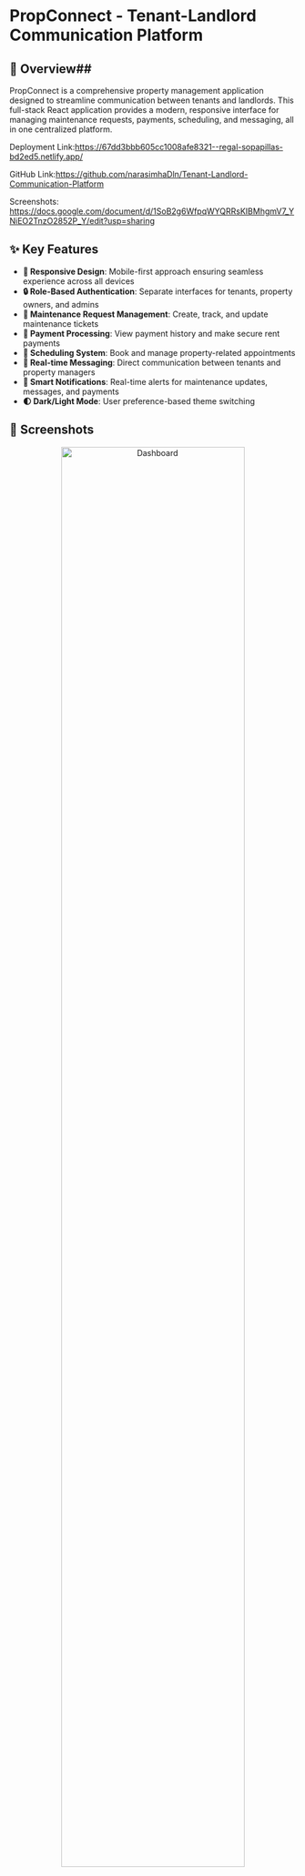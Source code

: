 # PropConnect - Tenant-Landlord Communication Platform

## 🏢 Overview##

PropConnect is a comprehensive property management application designed to streamline communication between tenants and landlords. This full-stack React application provides a modern, responsive interface for managing maintenance requests, payments, scheduling, and messaging, all in one centralized platform.


Deployment Link:https://67dd3bbb605cc1008afe8321--regal-sopapillas-bd2ed5.netlify.app/

GitHub Link:https://github.com/narasimhaDln/Tenant-Landlord-Communication-Platform


Screenshots:
https://docs.google.com/document/d/1SoB2g6WfpqWYQRRsKIBMhgmV7_YNiEO2TnzO2852P_Y/edit?usp=sharing


## ✨ Key Features

- **📱 Responsive Design**: Mobile-first approach ensuring seamless experience across all devices
- **🔒 Role-Based Authentication**: Separate interfaces for tenants, property owners, and admins
- **🔧 Maintenance Request Management**: Create, track, and update maintenance tickets
- **💸 Payment Processing**: View payment history and make secure rent payments
- **📅 Scheduling System**: Book and manage property-related appointments
- **💬 Real-time Messaging**: Direct communication between tenants and property managers
- **🔔 Smart Notifications**: Real-time alerts for maintenance updates, messages, and payments
- **🌓 Dark/Light Mode**: User preference-based theme switching

## 📸 Screenshots

<div align="center">
  <img src="https://i.imgur.com/8jNbEAs.png" alt="Dashboard" width="80%" />
  <p><em>Dashboard - Overview of tenant activities and notifications</em></p>
  <br/>
  
  <div style="display: flex; justify-content: space-between;">
    <div style="flex: 1; margin-right: 10px;">
      <img src="https://i.imgur.com/HzJzAT4.png" alt="Maintenance Requests" width="100%" />
      <p><em>Maintenance Request Management</em></p>
    </div>
    <div style="flex: 1; margin-left: 10px;">
      <img src="https://i.imgur.com/0jzlVfO.png" alt="Payment System" width="100%" />
      <p><em>Payment System Interface</em></p>
    </div>
  </div>
  <br/>
  
  <img src="https://i.imgur.com/ZA5SgWO.png" alt="Messaging" width="80%" />
  <p><em>Real-time Messaging Platform</em></p>
</div>

## 🛠️ Technical Implementation

### Frontend Architecture

- **React 18**: Leveraging the latest React features with functional components and hooks
- **Tailwind CSS**: Utility-first CSS framework for responsive, custom designs
- **React Router**: Client-side routing with protected and public routes
- **Context API**: Global state management for authentication, maintenance, and chat
- **React Hooks**: Custom hooks for reusable logic across components
- **Lucide React**: Lightweight icon library for modern UI elements

### Backend Architecture

- **MVC Pattern**: Clear separation of Model, View, and Controller layers
- **RESTful API Design**: Structured endpoints following REST principles
- **Middleware Pipeline**: Custom middleware for authentication, validation, and error handling
- **Data Validation**: Comprehensive request validation for enhanced security
- **Error Handling**: Global error handling with detailed error responses
- **API Documentation**: Swagger UI for interactive API documentation
- **Environment Configuration**: Separate development, testing, and production environments

### Backend Integration

- **Node.js & Express**: Fast, minimalist web framework for building the API
- **MongoDB**: NoSQL database for flexible data storage and retrieval
- **Mongoose**: Elegant MongoDB object modeling for Node.js
- **JWT Authentication**: Secure token-based authentication system
- **Socket.io**: Real-time bidirectional event-based communication
- **Bcrypt**: Secure password hashing and verification
- **Express Validator**: Server-side data validation
- **Multer**: File upload handling for property images and documents
- **Winston**: Advanced logging for debugging and monitoring
- **Helmet**: Security middleware to protect from common web vulnerabilities

### Performance Optimizations

- **Memoization**: Strategic use of `useMemo` and `useCallback` for performance
- **Lazy Loading**: Component-level code splitting
- **Debouncing**: Enhanced UX for search operations
- **Optimistic UI Updates**: Immediate feedback while processing background operations

## 📊 Project Structure

```
/tenant-landlord-communication-platform
├── /vite-project                    # Frontend Application
│   ├── /public                      # Static assets
│   ├── /src                         # Source code
│   │   ├── /components              # Reusable UI components
│   │   │   ├── /auth                # Authentication-related components
│   │   │   ├── /dashboard           # Dashboard widgets
│   │   │   └── /layout              # Structural components
│   │   ├── /context                 # React Context providers
│   │   ├── /pages                   # Main application views
│   │   ├── /services                # API integration & data handling
│   │   └── /index.css               # Global styles and Tailwind configuration
│   ├── /node_modules                # Frontend dependencies
│   ├── index.html                   # Entry HTML file
│   ├── package.json                 # Frontend project configuration
│   └── tailwind.config.js           # Tailwind CSS configuration
├── /server                          # Backend Application
│   ├── /controllers                 # Request handlers and business logic
│   │   ├── authController.js        # Authentication logic
│   │   ├── userController.js        # User management
│   │   ├── maintenanceController.js # Maintenance request handling
│   │   └── messageController.js     # Chat message handling
│   ├── /models                      # Database models/schemas
│   │   ├── User.js                  # User model definition
│   │   ├── Property.js              # Property model definition
│   │   ├── Maintenance.js           # Maintenance request model
│   │   └── Message.js               # Chat message model
│   ├── /routes                      # API route definitions
│   │   ├── authRoutes.js            # Authentication endpoints
│   │   ├── userRoutes.js            # User management endpoints
│   │   ├── maintenanceRoutes.js     # Maintenance endpoints
│   │   └── messageRoutes.js         # Chat endpoints
│   ├── /middleware                  # Custom middleware functions
│   │   ├── auth.js                  # Authentication middleware
│   │   ├── error.js                 # Error handling middleware
│   │   └── validators.js            # Request validation middleware
│   ├── /config                      # Configuration files
│   │   ├── db.js                    # Database connection
│   │   ├── passport.js              # Authentication strategy
│   │   └── socket.js                # WebSocket configuration
│   ├── /utils                       # Helper functions
│   │   ├── logger.js                # Logging utility
│   │   └── validators.js            # Data validation helpers
│   ├── /node_modules                # Backend dependencies
│   ├── package.json                 # Backend project configuration
│   ├── server.js                    # Main server entry point
│   └── .env                         # Environment variables (not in repo)
├── README.md                        # Project documentation
├── package.json                     # Root project configuration
└── .gitignore                       # Git ignore configuration
```

## 🚀 Getting Started

1. Clone the repository
```bash
git clone https://github.com/narasimhaDln/Tenant-Landlord-Communication-Platform
cd tenant-landlord-communication-platform
```

2. Install dependencies
```bash
cd vite-project
npm install
```

3. Start the development server
```bash
npm run dev
```

4. Open http://localhost:5173 in your browser

## 🔑 Authentication

The platform provides three user roles with dedicated access levels:

- **Tenant**: 
  - Email: tenant@example.com 
  - Password: tenant123
  - Features: Maintenance requests, payments, messaging

- **Property Owner**: 
  - Email: owner@example.com 
  - Password: owner123
  - Features: Tenant management, maintenance approval, payments

- **Administrator**: 
  - Email: admin@example.com 
  - Password: admin123
  - Features: Full system access, user management, analytics

## 📱 Responsive Design

The application implements a mobile-first approach with:

- Flexible layouts using Flexbox and CSS Grid
- Responsive breakpoints for all screen sizes
- Touch-friendly UI elements
- Optimized views for different device orientations

## 🔄 State Management

- **AuthContext**: Manages user authentication, login/logout, and user details
- **MaintenanceContext**: Handles maintenance request operations and state
- **ChatContext**: Controls messaging functionality and conversation state

## 💻 Code Sample

Below is a sample of how the application manages maintenance requests through React Context API, showcasing our approach to clean, maintainable code:

```jsx
This code sample demonstrates:

- **Reducer Pattern**: Organized state management with a reducer function
- **Context API**: Clean implementation of React's Context API
- **Custom Hooks**: Abstraction for reusable logic
- **Error Handling**: Proper error handling throughout operations
- **Local Storage**: Data persistence for the demo application
- **Immutable Updates**: Proper state updates maintaining immutability

## 🔌 API Endpoints

The backend provides a comprehensive RESTful API. Below are the key endpoints:

### Authentication Endpoints
```
POST   /api/auth/register         # User registration
POST   /api/auth/login            # User login
POST   /api/auth/logout           # User logout
GET    /api/auth/me               # Get current user
PUT    /api/auth/update-profile   # Update user profile
PUT    /api/auth/change-password  # Change password
```

### Property Management
```
GET    /api/properties            # Get all properties
GET    /api/properties/:id        # Get property by ID
POST   /api/properties            # Create property (admin/owner)
PUT    /api/properties/:id        # Update property
DELETE /api/properties/:id        # Delete property
```

### Maintenance Request Endpoints
```
GET    /api/maintenance           # Get all maintenance requests
GET    /api/maintenance/:id       # Get specific request
POST   /api/maintenance           # Create maintenance request
PUT    /api/maintenance/:id       # Update maintenance request
DELETE /api/maintenance/:id       # Delete maintenance request
```

### Messaging Endpoints
```
GET    /api/messages              # Get all conversations
GET    /api/messages/:id          # Get messages for a conversation
POST   /api/messages              # Send a new message
PUT    /api/messages/:id/read     # Mark message as read
DELETE /api/messages/:id          # Delete a message
```

### Payment Endpoints
```
GET    /api/payments              # Get payment history
GET    /api/payments/upcoming     # Get upcoming payments
POST   /api/payments              # Make a payment
GET    /api/payments/invoices/:id # Download invoice
```

### User Management Endpoints (Admin)
```
GET    /api/users                 # Get all users
GET    /api/users/:id             # Get user by ID
POST   /api/users                 # Create new user
PUT    /api/users/:id             # Update user
DELETE /api/users/:id             # Delete user
```

## 🧪 Testing

- Unit tests for critical components and functions
- Integration tests for complex user flows
- Accessibility testing with ARIA compliance
- Responsive design tests across multiple breakpoints

## 🛡️ Security Considerations

- JWT token validation and expiration
- Protected routes with authentication guards
- Form validation and sanitization
- Secure data handling practices
- Role-based access control

## 🔮 Future Enhancements

- Push notifications with service workers
- Payment gateway integration
- Document management for leases and agreements
- AI-powered chatbot for common inquiries
- Analytics dashboard for property performance

## 📝 Development Approach

This project follows modern React best practices including:

- Component-based architecture
- Custom hook abstractions
- Controlled form components
- Error boundary implementation
- Responsive design principles
- Accessibility-first development

## 🌐 Live Demo

Check out the live demo of PropConnect:

Credentials for testing:
- **Admin:** admin@example.com / admin123
- **Tenant:** tenant@example.com / tenant123
- **Owner:** owner@example.com / owner123

## 👨‍💻 Contributor

This project was developed as part of a constructive week challenge, demonstrating expertise in full-stack development with React and modern web technologies.

---

© 2024 PropConnect. All rights reserved.
